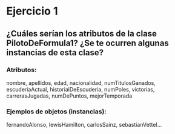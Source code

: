 ﻿# Ejercicio 1

## ¿Cuáles serían los atributos de la clase PilotoDeFormula1? ¿Se te ocurren algunas instancias de esta clase?

### Atributos:

nombre, apellidos, edad, nacionalidad, numTitulosGanados, escuderiaActual, historialDeEscuderia, numPoles, victorias, carrerasJugadas, numDePuntos, mejorTemporada

### Ejemplos de objetos (instancias):

fernandoAlonso, lewisHamilton, carlosSainz, sebastianVettel...

